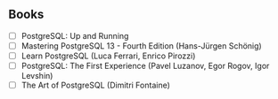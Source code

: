 ## Books

- [ ] PostgreSQL: Up and Running
- [ ] Mastering PostgreSQL 13 - Fourth Edition (Hans-Jürgen Schönig)
- [ ] Learn PostgreSQL (Luca Ferrari, Enrico Pirozzi)
- [ ] PostgreSQL: The First Experience (Pavel Luzanov, Egor Rogov, Igor Levshin)
- [ ] The Art of PostgreSQL (Dimitri Fontaine)
